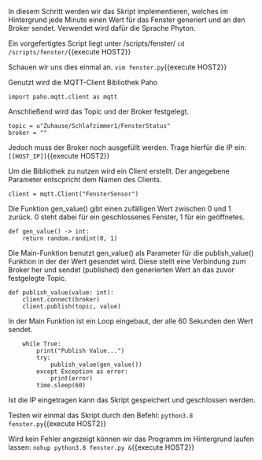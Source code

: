 In diesem Schritt werden wir das Skript implementieren, welches im Hintergrund jede Minute einen Wert für das Fenster generiert und an den Broker sendet.
Verwendet wird dafür die Sprache Phyton.

Ein vorgefertigtes Script liegt unter /scripts/fenster/
`cd /scripts/fenster/`{{execute HOST2}}

Schauen wir uns dies einmal an.
`vim fenster.py`{{execute HOST2}}

Genutzt wird die MQTT-Client Bibliothek Paho
```
import paho.mqtt.client as mqtt
``` 

Anschließend wird das Topic und der Broker festgelegt.
``` 
topic = u"Zuhause/Schlafzimmer1/FensterStatus"
broker = ""
```
Jedoch muss der Broker noch ausgefüllt werden. Trage hierfür die IP ein:
`[[HOST_IP]]`{{execute HOST2}}

Um die Bibliothek zu nutzen wird ein Client erstellt. Der angegebene Parameter entscpricht dem Namen des Clients.
```
client = mqtt.Client("FensterSensor")
```

Die Funktion gen_value() gibt einen zufälligen Wert zwischen 0 und 1 zurück.
0 steht dabei für ein geschlossenes Fenster, 1 für ein geöffnetes.

```
def gen_value() -> int:
    return random.randint(0, 1)
```

Die Main-Funktion benutzt gen_value() als Parameter für die publish_value() Funktion in der der Wert gesendet wird.
Diese stellt eine Verbindung zum Broker her und sendet (published) den generierten Wert an das zuvor festgelegte Topic.
```
def publish_value(value: int):
    client.connect(broker)
    client.publish(topic, value)
```

In der Main Funktion ist ein Loop eingebaut, der alle 60 Sekunden den Wert sendet.
```
    while True:
        print("Publish Value...")
        try:
            publish_value(gen_value())
        except Exception as error:
            print(error)
        time.sleep(60)
```
Ist die IP eingetragen kann das Skript gespeichert und geschlossen werden.

Testen wir einmal das Skript durch den Befehl:
`python3.8 fenster.py`{{execute HOST2}}

Wird kein Fehler angezeigt können wir das Programm im Hintergrund laufen lassen:
`nohup python3.8 fenster.py &`{{execute HOST2}}